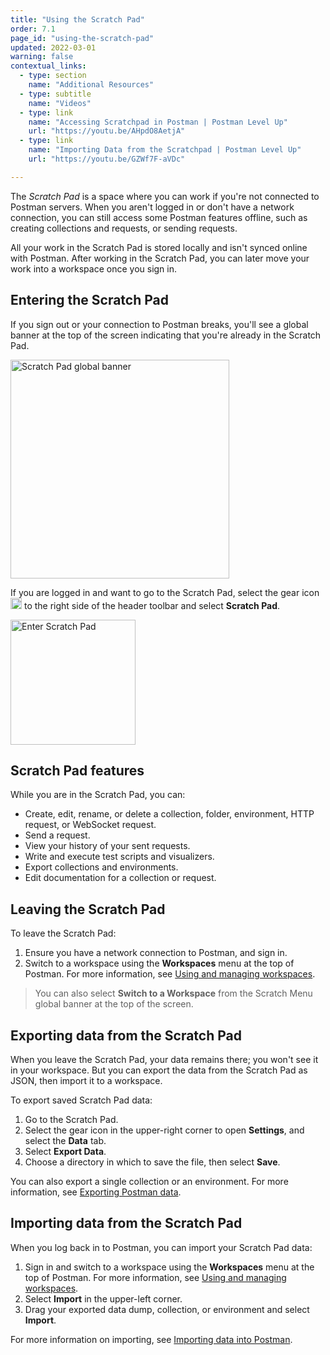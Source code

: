 ```yaml
---
title: "Using the Scratch Pad"
order: 7.1
page_id: "using-the-scratch-pad"
updated: 2022-03-01
warning: false
contextual_links:
  - type: section
    name: "Additional Resources"
  - type: subtitle
    name: "Videos"
  - type: link
    name: "Accessing Scratchpad in Postman | Postman Level Up"
    url: "https://youtu.be/AHpdO8AetjA"
  - type: link
    name: "Importing Data from the Scratchpad | Postman Level Up"
    url: "https://youtu.be/GZWf7F-aVDc"

---
```


The _Scratch Pad_ is a space where you can work if you're not connected to Postman servers. When you aren't logged in or don't have a network connection, you can still access some Postman features offline, such as creating collections and requests, or sending requests.

All your work in the Scratch Pad is stored locally and isn't synced online with Postman. After working in the Scratch Pad, you can later move your work into a workspace once you sign in.

## Entering the Scratch Pad

If you sign out or your connection to Postman breaks, you'll see a global banner at the top of the screen indicating that you're already in the Scratch Pad.

<img alt="Scratch Pad global banner" src="https://assets.postman.com/postman-docs/scratch-pad-notice.jpg" width="350px" />

If you are logged in and want to go to the Scratch Pad, select the gear icon <img alt="Settings icon" src="https://assets.postman.com/postman-docs/icon-gear-outline-v9.jpg#icon" width="18px"> to the right side of the header toolbar and select **Scratch Pad**.

<img alt="Enter Scratch Pad" src="https://assets.postman.com/postman-docs/scratch-pad-enter.jpg" width="200px" />

## Scratch Pad features

While you are in the Scratch Pad, you can:

* Create, edit, rename, or delete a collection, folder, environment, HTTP request, or WebSocket request.
* Send a request.
* View your history of your sent requests.
* Write and execute test scripts and visualizers.
* Export collections and environments.
* Edit documentation for a collection or request.

## Leaving the Scratch Pad

To leave the Scratch Pad:

1. Ensure you have a network connection to Postman, and sign in.
1. Switch to a workspace using the **Workspaces** menu at the top of Postman. For more information, see [Using and managing workspaces](/docs/collaborating-in-postman/using-workspaces/managing-workspaces/).

> You can also select **Switch to a Workspace** from the Scratch Menu global banner at the top of the screen.

## Exporting data from the Scratch Pad

When you leave the Scratch Pad, your data remains there; you won't see it in your workspace. But you can export the data from the Scratch Pad as JSON, then import it to a workspace.

To export saved Scratch Pad data:

1. Go to the Scratch Pad.
1. Select the gear icon in the upper-right corner to open **Settings**, and select the **Data** tab.
1. Select **Export Data**.
1. Choose a directory in which to save the file, then select **Save**.

You can also export a single collection or an environment. For more information, see [Exporting Postman data](/docs/getting-started/importing-and-exporting-data/#exporting-postman-data).

## Importing data from the Scratch Pad

When you log back in to Postman, you can import your Scratch Pad data:

1. Sign in and switch to a workspace using the **Workspaces** menu at the top of Postman. For more information, see [Using and managing workspaces](/docs/collaborating-in-postman/using-workspaces/managing-workspaces/).
1. Select **Import** in the upper-left corner.
1. Drag your exported data dump, collection, or environment and select **Import**.

For more information on importing, see [Importing data into Postman](/docs/getting-started/importing-and-exporting-data/#importing-data-into-postman).
